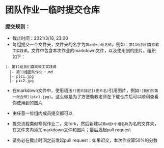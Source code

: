 # 团队作业一临时提交仓库

### 提交规则：
- 截止时间：2021/3/18, 23:00
- 每组提交一个文件夹，文件夹的名字为`第x组+小组名称`，例如：`第11组我们喜欢软工实践课`。文件中包含本次作业的markdown文件，以及使用到的图片。组织如下：

```
|- 第11组我们喜欢软工实践课
  |- 第11组团队作业一.md
  |- pic1.jpg
  |- pic2.jpg
```

- 在markdown文件中，使用语法`![图片描述](图片名)`引用图片，例如`![我们的第一张合照](pic1.jpg)`。这么做是为了方便助教老师在下载仓库后可以顺利查看你使用到的图片

- 由任意一位组内成员提交都可以
- 提交流程类似寒假作业二，先fork，然后新建以`第x组+小组名称`为名的文件夹，在文件夹内添加markdown文件和图片；最后发起pull request
- 请务必在截止时间之前发起pull request；如果迟交，本次作业算50%的分数
